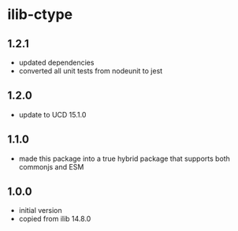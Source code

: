 # ilib-ctype

## 1.2.1

- updated dependencies
- converted all unit tests from nodeunit to jest

## 1.2.0

- update to UCD 15.1.0

## 1.1.0

- made this package into a true hybrid package that supports both
  commonjs and ESM

## 1.0.0

- initial version
- copied from ilib 14.8.0
